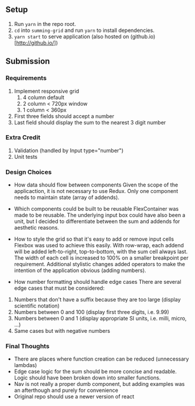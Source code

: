 ## Setup
1. Run `yarn` in the repo root.
1. `cd` into `summing-grid` and run `yarn` to install dependencies.
1. `yarn start` to serve application (also hosted on (github.io)[http://github.io/])

## Submission

### Requirements
1. Implement responsive grid
    1. 4 column default
    1. 2 column < 720px window
    1. 1 column < 360px
1. First three fields should accept a number
1. Last field should display the sum to the nearest 3 digit number

### Extra Credit
1. Validation (handled by Input type="number")
1. Unit tests

### Design Choices
- How data should flow between components
Given the scope of the applicaction, it is not necessary to use Redux.  Only one component needs to maintain state (array of addends).

- Which components could be built to be reusable
FlexContainer was made to be reusable.  The underlying input box could have also been a unit, but I decided to differentiate between the sum and addends for aesthetic reasons.

- How to style the grid so that it's easy to add or remove input cells
Flexbox was used to achieve this easily.  With row-wrap, each addend will be added left-to-right, top-to-bottom, with the sum cell always last.  The width of each cell is increased to 100% on a smaller breakpoint per requirement.  Additional stylistic changes added operators to make the intention of the application obvious (adding numbers).

- How number formatting should handle edge cases
There are several edge cases that must be considered:
1. Numbers that don't have a suffix because they are too large (display scientific notation)
1. Numbers between 0 and 100 (display first three digits, i.e. 9.99)
1. Numbers between 0 and 1 (display appropriate SI units, i.e. milli, micro, ...)
1. Same cases but with negative numbers

### Final Thoughts
- There are places where function creation can be reduced (unnecessary lambdas)
- Edge case logic for the sum should be more concise and readable.  Logic should have been broken down into smaller functions.
- Nav is not really a proper dumb component, but adding examples was an afterthough and purely for convenience
- Original repo should use a newer version of react